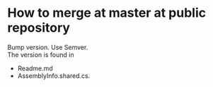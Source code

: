 # How to merge at master at public repository

Bump version. Use Semver.  
The version is found in  
* Readme.md
* AssemblyInfo.shared.cs.

